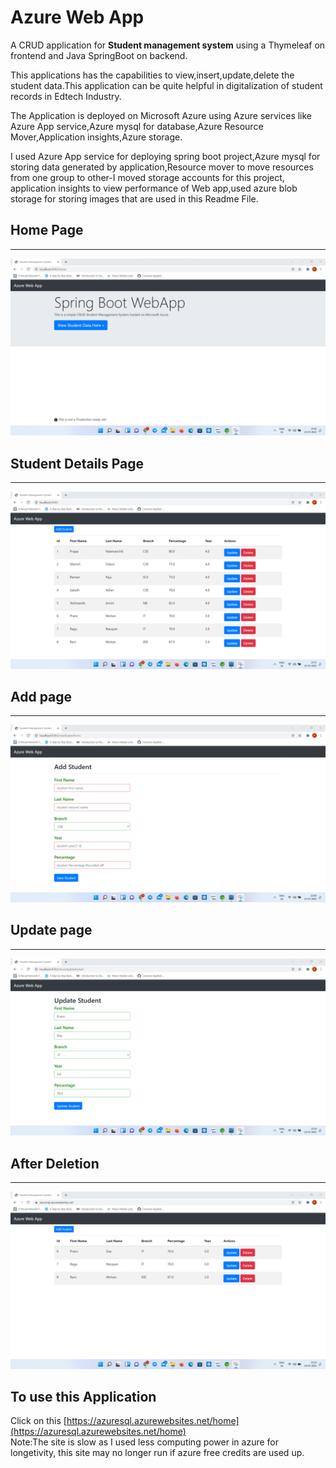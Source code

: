 # Azure Web App
A CRUD application for <b>Student management system</b> using a Thymeleaf on frontend and Java SpringBoot on backend.

This applications has the capabilities to view,insert,update,delete the student data.This application can be quite helpful in digitalization of student records in Edtech Industry.

The Application is deployed on Microsoft Azure using Azure services like Azure App service,Azure mysql for database,Azure Resource Mover,Application insights,Azure storage.

I used Azure App service for deploying spring boot project,Azure mysql for storing data generated by application,Resource mover to move resources from one group to other-I moved storage accounts for this project, application insights to view performance of Web app,used azure blob storage for storing images that are used in this Readme File.
       

## Home Page
<hr>

![](https://github.com/poseidon-tech/img/blob/main/Screenshot%202022-01-23%20214642.png?raw=true)
## Student Details Page
<hr>

![](https://github.com/poseidon-tech/img/blob/main/Screenshot%202022-01-23%20215813.png?raw=true)
## Add page
<hr>

![](https://github.com/poseidon-tech/img/blob/main/Screenshot%202022-01-23%20220021.png?raw=true)
## Update page
<hr>

![](https://github.com/poseidon-tech/img/blob/main/Screenshot%202022-01-23%20215936.png?raw=true)

## After Deletion
<hr>

![](https://github.com/poseidon-tech/img/blob/main/Screenshot%202022-01-24%20013102.png?raw=true)
## To use this Application
Click on this [https://azuresql.azurewebsites.net/home](https://azuresql.azurewebsites.net/home)
<br>
Note:The site is slow as I used less computing power in azure for longetivity, this site may no longer run if azure free credits are used up.


